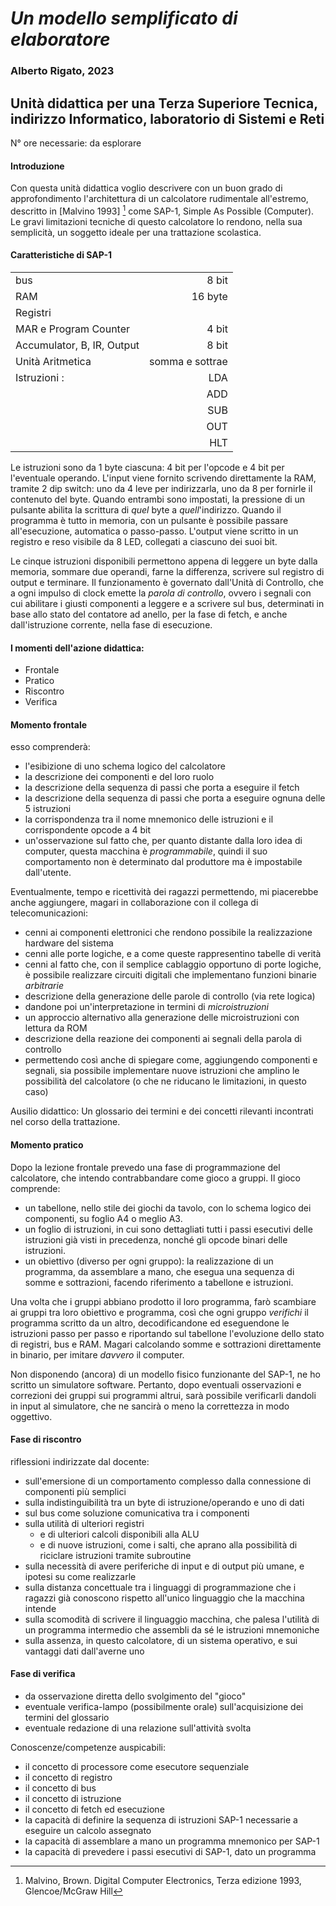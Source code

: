 # *Un modello semplificato di elaboratore*

### Alberto Rigato, 2023

## Unità didattica per una Terza Superiore Tecnica, indirizzo Informatico, laboratorio di Sistemi e Reti

N° ore necessarie: da esplorare

#### Introduzione
 Con questa unità didattica voglio descrivere con un buon grado di approfondimento l'architettura di un calcolatore rudimentale all'estremo, descritto in [Malvino 1993] [^mv] come SAP-1, Simple As Possible (Computer). Le gravi limitazioni tecniche di questo calcolatore lo rendono, nella sua semplicità, un soggetto ideale per una trattazione scolastica.
 
 [^mv]: Malvino, Brown. Digital Computer Electronics, Terza edizione 1993, Glencoe/McGraw Hill
 
  

####  Caratteristiche di SAP-1

| | |
|:---                              |---:  |
| bus                |               8 bit|
| RAM                |            16 byte |
| Registri |                              |
| MAR e Program Counter           | 4 bit |
| Accumulator, B, IR, Output      | 8 bit |
| Unità Aritmetica      | somma e sottrae |
| Istruzioni :                      | LDA |
|                                   | ADD |
|                                   | SUB |
|                                   | OUT |
|                                   | HLT |

Le istruzioni sono da 1 byte ciascuna: 4 bit per l'opcode e 4 bit per l'eventuale operando. L'input viene fornito scrivendo direttamente la RAM, tramite 2 dip switch: uno da 4 leve per indirizzarla, uno da 8 per fornirle il contenuto del byte. Quando entrambi sono impostati, la pressione di un pulsante abilita la scrittura di *quel* byte a *quell*'indirizzo.
Quando il programma è tutto in memoria, con un pulsante è possibile passare all'esecuzione, automatica o passo-passo.
L'output viene scritto in un registro e reso visibile da 8 LED, collegati a ciascuno dei suoi bit.

Le cinque istruzioni disponibili permettono appena di leggere un byte dalla memoria, sommare due operandi, farne la differenza, scrivere sul registro di output e terminare.
Il funzionamento è governato dall'Unità di Controllo, che a ogni impulso di clock emette la *parola di controllo*, ovvero i segnali con cui abilitare i giusti componenti a leggere e a scrivere sul bus, determinati in base allo stato del contatore ad anello, per la fase di fetch, e anche dall'istruzione corrente, nella fase di esecuzione.

#### I momenti dell'azione didattica:
- Frontale
- Pratico
- Riscontro
- Verifica

#### Momento frontale
esso comprenderà:
- l'esibizione di uno schema logico del calcolatore
- la descrizione dei componenti e del loro ruolo
- la descrizione della sequenza di passi che porta a eseguire il fetch
- la descrizione della sequenza di passi che porta a eseguire ognuna delle 5 istruzioni
- la corrispondenza tra il nome mnemonico delle istruzioni e il corrispondente opcode a 4 bit
- un'osservazione sul fatto che, per quanto distante dalla loro idea di computer, questa macchina è *programmabile*, quindi il suo comportamento non è determinato dal produttore ma è impostabile dall'utente.


Eventualmente, tempo e ricettività dei ragazzi permettendo, mi piacerebbe anche aggiungere, magari in collaborazione con il collega di telecomunicazioni:
- cenni ai componenti elettronici che rendono possibile la realizzazione hardware del sistema
- cenni alle porte logiche, e a come queste rappresentino tabelle di verità
- cenni al fatto che, con il semplice cablaggio opportuno di porte logiche, è possibile realizzare circuiti digitali che implementano funzioni binarie *arbitrarie*
- descrizione della generazione delle parole di controllo (via rete logica)
- dandone poi un'interpretazione in termini di *microistruzioni*
- un approccio alternativo alla generazione delle microistruzioni con lettura da ROM
- descrizione della reazione dei componenti ai segnali della parola di controllo
- permettendo così anche di spiegare come, aggiungendo componenti e segnali, sia possibile implementare nuove istruzioni che amplino le possibilità del calcolatore (o che ne riducano le limitazioni, in questo caso)

Ausilio didattico:
Un glossario dei termini e dei concetti rilevanti incontrati nel corso della trattazione.


#### Momento pratico
Dopo la lezione frontale prevedo una fase di programmazione del calcolatore, che intendo contrabbandare come gioco a gruppi.
Il gioco comprende:

- un tabellone, nello stile dei giochi da tavolo, con lo schema logico dei componenti, su foglio A4 o meglio A3.
- un foglio di istruzioni, in cui sono dettagliati tutti i passi esecutivi delle istruzioni già visti in precedenza, nonché gli opcode binari delle istruzioni.
- un obiettivo (diverso per ogni gruppo): la realizzazione di un programma, da assemblare a mano, che esegua una sequenza di somme e sottrazioni, facendo riferimento a tabellone e istruzioni.

Una volta che i gruppi abbiano prodotto il loro programma, farò scambiare ai gruppi tra loro obiettivo e programma, così che ogni gruppo *verifichi* il programma scritto da un altro, decodificandone ed eseguendone le istruzioni passo per passo e riportando sul tabellone l'evoluzione dello stato di registri, bus e RAM. Magari calcolando somme e sottrazioni direttamente in binario, per imitare *davvero* il computer.

Non disponendo (ancora) di un modello fisico funzionante del SAP-1, ne ho scritto un simulatore software. Pertanto, dopo eventuali osservazioni e correzioni dei gruppi sui programmi altrui, sarà possibile verificarli dandoli in input al simulatore, che ne sancirà o meno la correttezza in modo oggettivo.


#### Fase di riscontro 
riflessioni indirizzate dal docente:
- sull'emersione di un comportamento complesso dalla connessione di componenti più semplici
- sulla indistinguibilità tra un byte di istruzione/operando e uno di dati
- sul bus come soluzione comunicativa tra i componenti
- sulla utilità di ulteriori registri
  + e di ulteriori calcoli disponibili alla ALU
  + e di nuove istruzioni, come i salti, che aprano alla possibilità di riciclare istruzioni tramite subroutine
- sulla necessità di avere periferiche di input e di output più umane, e ipotesi su come realizzarle
- sulla distanza concettuale tra i linguaggi di programmazione che i ragazzi già conoscono rispetto all'unico linguaggio che la macchina intende
- sulla scomodità di scrivere il linguaggio macchina, che palesa l'utilità di un programma intermedio che assembli da sé le istruzioni mnemoniche
- sulla assenza, in questo calcolatore, di un sistema operativo, e sui vantaggi dati dall'averne uno


#### Fase di verifica
 - da osservazione diretta dello svolgimento del "gioco" 
 - eventuale verifica-lampo (possibilmente orale) sull'acquisizione dei termini del glossario
 - eventuale redazione di una relazione sull'attività svolta
 


Conoscenze/competenze auspicabili:
- il concetto di processore come esecutore sequenziale 
- il concetto di registro
- il concetto di bus
- il concetto di istruzione
- il concetto di fetch ed esecuzione
- la capacità di definire la sequenza di istruzioni SAP-1 necessarie a eseguire un calcolo assegnato
- la capacità di assemblare a mano un programma mnemonico per SAP-1
- la capacità di prevedere i passi esecutivi di SAP-1, dato un programma













